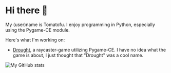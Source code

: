 # Hi there 👋

My (user)name is Tomatofu. I enjoy programming in Python, especially using the Pygame-CE module.

Here's what I'm working on:
 - [Drought](https://www.youtube.com/watch?v=H8hCsHq6TuI), a raycaster-game utilizing Pygame-CE. I have no idea what the game is about, I just thought that "Drought" was a cool name.


![My GitHub stats](https://github-readme-stats.vercel.app/api?username=tomatophu&show_icons=true&theme=transparent)
